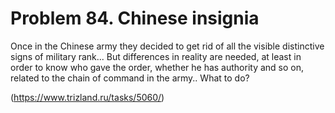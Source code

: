 # Problem 84. Chinese insignia

Once in the Chinese army they decided to get rid of all the visible distinctive signs of military rank... But differences in reality are needed, at least in order to know who gave the order, whether he has authority and so on, related to the chain of command in the army.. What to do?

(https://www.trizland.ru/tasks/5060/)